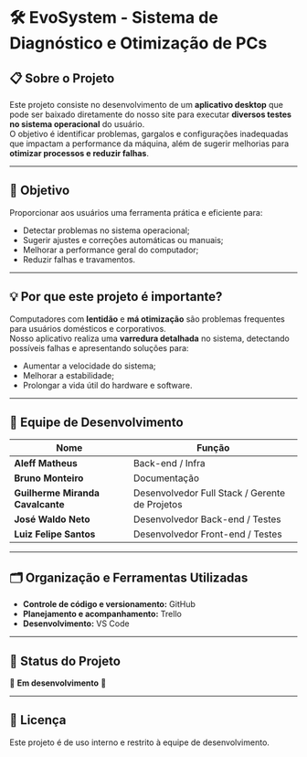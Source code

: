 # 🛠️ EvoSystem - Sistema de Diagnóstico e Otimização de PCs

## 📋 Sobre o Projeto
Este projeto consiste no desenvolvimento de um **aplicativo desktop** que pode ser baixado diretamente do nosso site para executar **diversos testes no sistema operacional** do usuário.  
O objetivo é identificar problemas, gargalos e configurações inadequadas que impactam a performance da máquina, além de sugerir melhorias para **otimizar processos e reduzir falhas**.

---

## 🚀 Objetivo
Proporcionar aos usuários uma ferramenta prática e eficiente para:
- Detectar problemas no sistema operacional;
- Sugerir ajustes e correções automáticas ou manuais;
- Melhorar a performance geral do computador;
- Reduzir falhas e travamentos.

---

## 💡 Por que este projeto é importante?
Computadores com **lentidão** e **má otimização** são problemas frequentes para usuários domésticos e corporativos.  
Nosso aplicativo realiza uma **varredura detalhada** no sistema, detectando possíveis falhas e apresentando soluções para:
- Aumentar a velocidade do sistema;
- Melhorar a estabilidade;
- Prolongar a vida útil do hardware e software.

---

## 👥 Equipe de Desenvolvimento
| Nome | Função |
|------|--------|
| **Aleff Matheus** | Back-end / Infra |
| **Bruno Monteiro** | Documentação |
| **Guilherme Miranda Cavalcante** | Desenvolvedor Full Stack / Gerente de Projetos |
| **José Waldo Neto** | Desenvolvedor Back-end / Testes |
| **Luiz Felipe Santos** | Desenvolvedor Front-end / Testes |

---

## 🗂️ Organização e Ferramentas Utilizadas
- **Controle de código e versionamento:** GitHub
- **Planejamento e acompanhamento:** Trello
- **Desenvolvimento:** VS Code

---

## 📍 Status do Projeto
🚧 **Em desenvolvimento** 🚧

---

## 📄 Licença
Este projeto é de uso interno e restrito à equipe de desenvolvimento.


